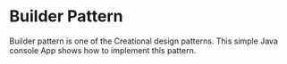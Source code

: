 # Builder Pattern
Builder pattern is one of the Creational design patterns. This simple 
Java console App shows how to implement this pattern.